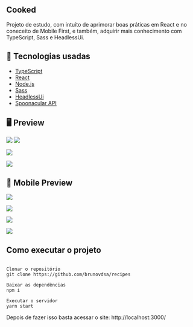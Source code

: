 ## **Cooked**

Projeto de estudo, com intuíto de aprimorar boas práticas em React e no coneceito de Mobile First, e também, adquirir mais conhecimento com TypeScript, Sass e HeadlessUi.


## 🚀 Tecnologias usadas
- [TypeScript](https://www.typescriptlang.org)
- [React](https://pt-br.reactjs.org)
- [Node.js](https://nodejs.org/en)
- [Sass](https://sass-lang.com)
- [HeadlessUi](https://headlessui.dev)
- [Spoonacular API](https://spoonacular.com/food-api)


## 🖥 **Preview**

<p aling="center">
    <img src="src/assets/to_readme/DesktopHome.png">
    <img src="src/assets/to_readme/DesktopSearch.png">
</p>
<p aling="center">
    
</p>
<p aling="center">
    <img src="src/assets/to_readme/DesktopRecipe1.png">
</p>
<p aling="center">
    <img src="src/assets/to_readme/DesktopRecipe2.png">
</p>

## 📱 **Mobile Preview**
<p aling="center">
    <img src="src/assets/to_readme/MobileHome.jpg">
</p>
<p aling="center">
    <img src="src/assets/to_readme/MobileSearch.jpg">
</p>
<p aling="center">
    <img src="src/assets/to_readme/MobileRecipe1.jpg">
</p>
<p aling="center">
    <img src="src/assets/to_readme/MobileRecipe2.jpg">
</p>  

## Como executar o projeto

```

Clonar o repositório
git clone https://github.com/brunovdsa/recipes

Baixar as dependências
npm i

Executar o servidor
yarn start

```
Depois de fazer isso basta acessar o site: http://localhost:3000/
